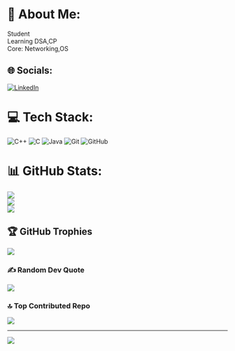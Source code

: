 # 💫 About Me:
Student<br>Learning  DSA,CP<br>Core: Networking,OS


## 🌐 Socials:
[![LinkedIn](https://img.shields.io/badge/LinkedIn-%230077B5.svg?logo=linkedin&logoColor=white)](https://www.linkedin.com/in/sk-mohammed-riyaz/) 

# 💻 Tech Stack:
![C++](https://img.shields.io/badge/c++-%2300599C.svg?style=for-the-badge&logo=c%2B%2B&logoColor=white) ![C](https://img.shields.io/badge/c-%2300599C.svg?style=for-the-badge&logo=c&logoColor=white) ![Java](https://img.shields.io/badge/java-%23ED8B00.svg?style=for-the-badge&logo=openjdk&logoColor=white)  ![Git](https://img.shields.io/badge/git-%23F05033.svg?style=for-the-badge&logo=git&logoColor=white) ![GitHub](https://img.shields.io/badge/github-%23121011.svg?style=for-the-badge&logo=github&logoColor=white) 
# 📊 GitHub Stats:
![](https://github-readme-stats.vercel.app/api?username=riyaz5027&theme=dark&hide_border=false&include_all_commits=false&count_private=false)<br/>
![](https://github-readme-streak-stats.herokuapp.com/?user=riyaz5027&theme=dark&hide_border=false)<br/>
![](https://github-readme-stats.vercel.app/api/top-langs/?username=riyaz5027&theme=dark&hide_border=false&include_all_commits=false&count_private=false&layout=compact)

## 🏆 GitHub Trophies
![](https://github-profile-trophy.vercel.app/?username=riyaz5027&theme=radical&no-frame=false&no-bg=false&margin-w=4)

### ✍️ Random Dev Quote
![](https://quotes-github-readme.vercel.app/api?type=horizontal&theme=radical)

### 🔝 Top Contributed Repo
![](https://github-contributor-stats.vercel.app/api?username=riyaz5027&limit=5&theme=dark&combine_all_yearly_contributions=true)

---
[![](https://visitcount.itsvg.in/api?id=riyaz5027&icon=0&color=0)](https://visitcount.itsvg.in)

<!-- Proudly created with GPRM ( https://gprm.itsvg.in ) -->
